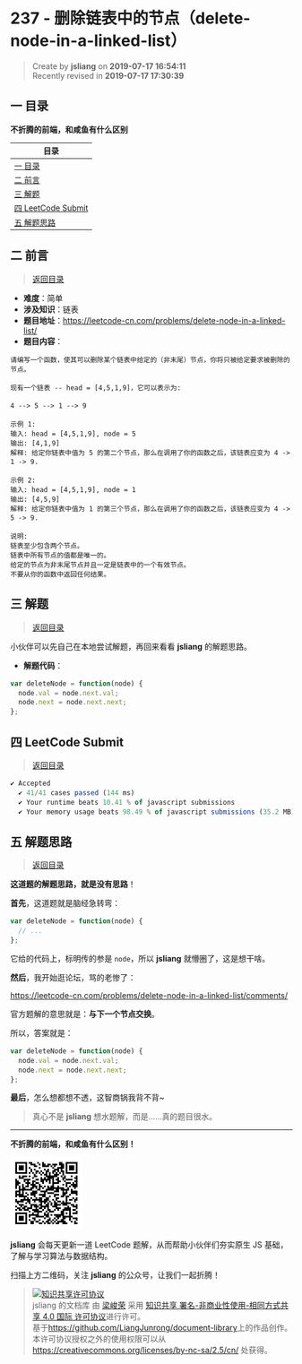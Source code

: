 237 - 删除链表中的节点（delete-node-in-a-linked-list）
===

> Create by **jsliang** on **2019-07-17 16:54:11**  
> Recently revised in **2019-07-17 17:30:39**

## <a name="chapter-one" id="chapter-one">一 目录</a>

**不折腾的前端，和咸鱼有什么区别**

| 目录 |
| --- | 
| [一 目录](#chapter-one) | 
| <a name="catalog-chapter-two" id="catalog-chapter-two"></a>[二 前言](#chapter-two) |
| <a name="catalog-chapter-three" id="catalog-chapter-three"></a>[三 解题](#chapter-three) |
| <a name="catalog-chapter-four" id="catalog-chapter-four"></a>[四 LeetCode Submit](#chapter-four) |
| <a name="catalog-chapter-five" id="catalog-chapter-five"></a>[五 解题思路](#chapter-five) |

## <a name="chapter-two" id="chapter-two">二 前言</a>

> [返回目录](#chapter-one)

* **难度**：简单
* **涉及知识**：链表
* **题目地址**：https://leetcode-cn.com/problems/delete-node-in-a-linked-list/
* **题目内容**：

```
请编写一个函数，使其可以删除某个链表中给定的（非末尾）节点，你将只被给定要求被删除的节点。

现有一个链表 -- head = [4,5,1,9]，它可以表示为:

4 --> 5 --> 1 --> 9 

示例 1:
输入: head = [4,5,1,9], node = 5
输出: [4,1,9]
解释: 给定你链表中值为 5 的第二个节点，那么在调用了你的函数之后，该链表应变为 4 -> 1 -> 9.

示例 2:
输入: head = [4,5,1,9], node = 1
输出: [4,5,9]
解释: 给定你链表中值为 1 的第三个节点，那么在调用了你的函数之后，该链表应变为 4 -> 5 -> 9.

说明:
链表至少包含两个节点。
链表中所有节点的值都是唯一的。
给定的节点为非末尾节点并且一定是链表中的一个有效节点。
不要从你的函数中返回任何结果。
```

## <a name="chapter-three" id="chapter-three">三 解题</a>

> [返回目录](#chapter-one)

小伙伴可以先自己在本地尝试解题，再回来看看 **jsliang** 的解题思路。

* **解题代码**：

```js
var deleteNode = function(node) {
  node.val = node.next.val;
  node.next = node.next.next;
};
```

## <a name="chapter-four" id="chapter-four">四 LeetCode Submit</a>

> [返回目录](#chapter-one)

```js
✔ Accepted
  ✔ 41/41 cases passed (144 ms)
  ✔ Your runtime beats 10.41 % of javascript submissions
  ✔ Your memory usage beats 98.49 % of javascript submissions (35.2 MB)
```

## <a name="chapter-five" id="chapter-five">五 解题思路</a>

> [返回目录](#chapter-one)

**这道题的解题思路，就是没有思路**！

**首先**，这道题就是脑经急转弯：

```js
var deleteNode = function(node) {
  // ...
};
```

它给的代码上，标明传的参是 `node`，所以 **jsliang** 就懵圈了，这是想干啥。

**然后**，我开始逛论坛，骂的老惨了：

https://leetcode-cn.com/problems/delete-node-in-a-linked-list/comments/

官方题解的意思就是：**与下一个节点交换**。

所以，答案就是：

```js
var deleteNode = function(node) {
  node.val = node.next.val;
  node.next = node.next.next;
};
```

**最后**，怎么想都想不透，这智商锅我背不背~

> 真心不是 **jsliang** 想水题解，而是……真的题目很水。

---

**不折腾的前端，和咸鱼有什么区别！**

![图](../../../public-repertory/img/z-small-wechat-public-address.jpg)

**jsliang** 会每天更新一道 LeetCode 题解，从而帮助小伙伴们夯实原生 JS 基础，了解与学习算法与数据结构。

扫描上方二维码，关注 **jsliang** 的公众号，让我们一起折腾！

> <a rel="license" href="http://creativecommons.org/licenses/by-nc-sa/4.0/"><img alt="知识共享许可协议" style="border-width:0" src="https://i.creativecommons.org/l/by-nc-sa/4.0/88x31.png" /></a><br /><span xmlns:dct="http://purl.org/dc/terms/" property="dct:title">jsliang 的文档库</span> 由 <a xmlns:cc="http://creativecommons.org/ns#" href="https://github.com/LiangJunrong/document-library" property="cc:attributionName" rel="cc:attributionURL">梁峻荣</a> 采用 <a rel="license" href="http://creativecommons.org/licenses/by-nc-sa/4.0/">知识共享 署名-非商业性使用-相同方式共享 4.0 国际 许可协议</a>进行许可。<br />基于<a xmlns:dct="http://purl.org/dc/terms/" href="https://github.com/LiangJunrong/document-library" rel="dct:source">https://github.com/LiangJunrong/document-library</a>上的作品创作。<br />本许可协议授权之外的使用权限可以从 <a xmlns:cc="http://creativecommons.org/ns#" href="https://creativecommons.org/licenses/by-nc-sa/2.5/cn/" rel="cc:morePermissions">https://creativecommons.org/licenses/by-nc-sa/2.5/cn/</a> 处获得。